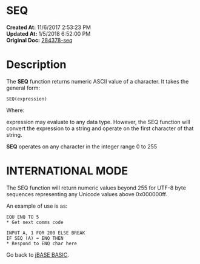 # SEQ

**Created At:** 11/6/2017 2:53:23 PM  
**Updated At:** 1/5/2018 6:52:00 PM  
**Original Doc:** [284378-seq](https://docs.jbase.com/36868-jbase-basic/284378-seq)  


# Description

The **SEQ** function returns numeric ASCII value of a character. It takes the general form:

```
SEQ(expression)
```

Where:

expression may evaluate to any data type. However, the SEQ function will convert the expression to a string and operate on the first character of that string.

**SEQ** operates on any character in the integer range 0 to 255

# INTERNATIONAL MODE

The SEQ function will return numeric values beyond 255 for UTF-8 byte sequences representing any Unicode values above 0x000000ff.

An example of use is as:

```
EQU ENQ TO 5
* Get next comms code

INPUT A, 1 FOR 200 ELSE BREAK
IF SEQ (A) = ENQ THEN 
* Respond to ENQ char here 
```



Go back to [jBASE BASIC](263498-jbase-basic).


